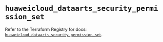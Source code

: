 # `huaweicloud_dataarts_security_permission_set`

Refer to the Terraform Registry for docs: [`huaweicloud_dataarts_security_permission_set`](https://registry.terraform.io/providers/huaweicloud/huaweicloud/1.71.1/docs/resources/dataarts_security_permission_set).
